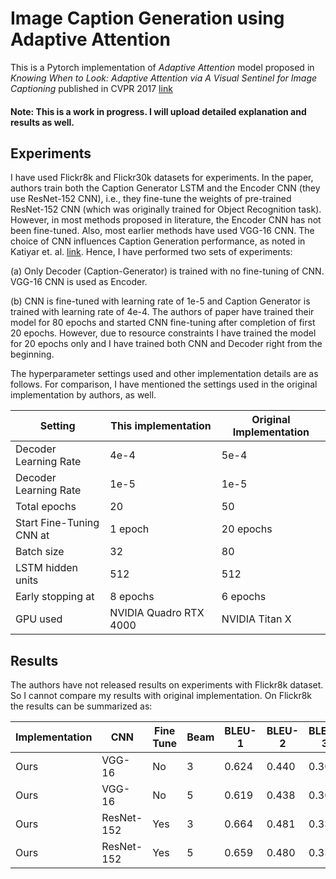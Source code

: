 # Image Caption Generation using Adaptive Attention

This is a Pytorch implementation of _Adaptive Attention_ model proposed in _Knowing When to Look: Adaptive Attention via A Visual Sentinel for Image Captioning_ published in CVPR 2017 [link](https://openaccess.thecvf.com/content_cvpr_2017/papers/Lu_Knowing_When_to_CVPR_2017_paper.pdf)

#### Note: This is a work in progress. I will upload detailed explanation and results as well.

## Experiments
I have used Flickr8k and Flickr30k datasets for experiments. In the paper, authors train both the Caption Generator LSTM and the Encoder CNN (they use ResNet-152 CNN), i.e., they fine-tune the weights of pre-trained ResNet-152 CNN (which was originally trained for Object Recognition task). However, in most methods proposed in literature, the Encoder CNN has not been fine-tuned. Also, most earlier methods have used VGG-16 CNN. The choice of CNN influences Caption Generation performance, as noted in Katiyar et. al. [link](https://arxiv.org/abs/2102.11506). Hence, I have performed two sets of experiments:

(a) Only Decoder (Caption-Generator) is trained with no fine-tuning of CNN. VGG-16 CNN is used as Encoder. 

(b) CNN is fine-tuned with learning rate of 1e-5 and Caption Generator is trained with learning rate of 4e-4. The authors of paper have trained their model for 80 epochs and started CNN fine-tuning after completion of first 20 epochs. However, due to resource constraints I have trained the model for 20 epochs only and I have trained both CNN and Decoder right from the beginning.

The hyperparameter settings used and other implementation details are as follows. For comparison, I have mentioned the settings used in the original implementation by authors, as well.

| Setting | This implementation | Original Implementation |
|---|---|---|
| Decoder Learning Rate | 4e-4 | 5e-4 |
| Decoder Learning Rate | 1e-5 | 1e-5 |
| Total epochs | 20 | 50 |
| Start Fine-Tuning CNN at | 1 epoch | 20 epochs |
| Batch size | 32 | 80 |
| LSTM hidden units | 512 | 512 |
| Early stopping at | 8 epochs | 6 epochs |
| GPU used | NVIDIA Quadro RTX 4000 | NVIDIA Titan X |

## Results

The authors have not released results on experiments with Flickr8k dataset. So I cannot compare my results with original implementation. On Flickr8k the results can be summarized as:

|Implementation | CNN | Fine Tune |Beam | BLEU-1 | BLEU-2 | BLEU-3| BLEU-4| METEOR | CIDEr | SPICE | ROUGE-L |
|---|---|---|---|---|---|---|---|---|---|---|---|
| Ours | VGG-16 | No | 3 | 0.624 | 0.440 | 0.303 | 0.205 | 0.199 | 0.524 | 0.144 | 0.457 |
| Ours | VGG-16 | No | 5 | 0.619 | 0.438 | 0.304 | 0.208 | 0.194 | 0.508 | 0.140 | 0.453 |
| Ours | ResNet-152 | Yes | 3 | 0.664 | 0.481| 0.338 | 0.233 | 0.209 | 0.587 | 0.150| 0.477 |
| Ours | ResNet-152 | Yes | 5 | 0.659 | 0.480 | 0.339 | 0.235 | 0.207 | 0.589 | 0.150| 0.476|




